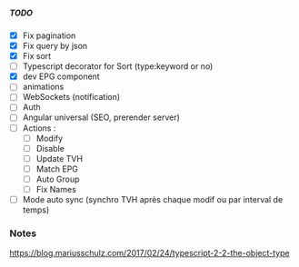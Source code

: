 ﻿
##### TODO

- [x] Fix pagination
- [x] Fix query by json
- [x] Fix sort
- [ ] Typescript decorator for Sort (type:keyword or no)
- [x] dev EPG component
- [ ] animations
- [ ] WebSockets (notification)
- [ ] Auth
- [ ] Angular universal (SEO, prerender server)
- [ ] Actions :
    - [ ] Modify
    - [ ] Disable
    - [ ] Update TVH
    - [ ] Match EPG
    - [ ] Auto Group
    - [ ] Fix Names
- [ ] Mode auto sync (synchro TVH après chaque modif ou par interval de temps)

### Notes
https://blog.mariusschulz.com/2017/02/24/typescript-2-2-the-object-type

